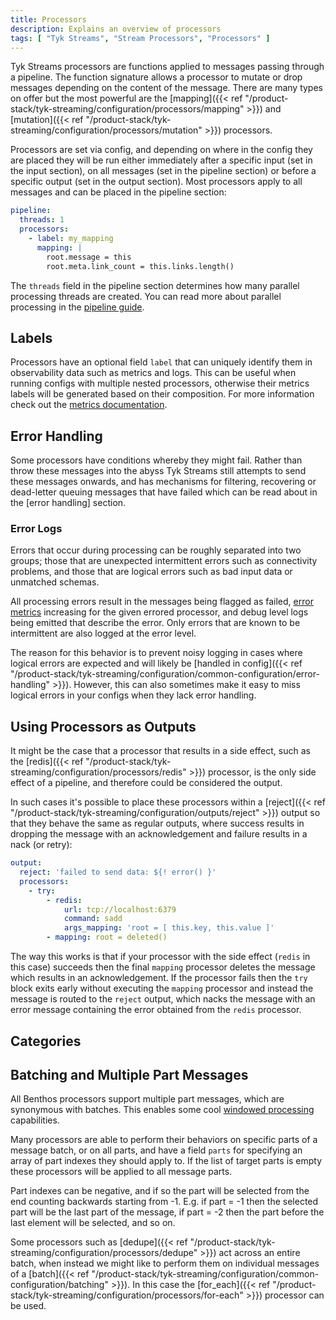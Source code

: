 ```yaml
---
title: Processors
description: Explains an overview of processors
tags: [ "Tyk Streams", "Stream Processors", "Processors" ]
---
```


Tyk Streams processors are functions applied to messages passing through a pipeline. The function signature allows a processor to mutate or drop messages depending on the content of the message. There are many types on offer but the most powerful are the [mapping]({{< ref "/product-stack/tyk-streaming/configuration/processors/mapping" >}}) and [mutation]({{< ref "/product-stack/tyk-streaming/configuration/processors/mutation" >}}) processors.

Processors are set via config, and depending on where in the config they are placed they will be run either immediately after a specific input (set in the input section), on all messages (set in the pipeline section) or before a specific output (set in the output section). Most processors apply to all messages and can be placed in the pipeline section:

```yaml
pipeline:
  threads: 1
  processors:
    - label: my_mapping
      mapping: |
        root.message = this
        root.meta.link_count = this.links.length()
```

The `threads` field in the pipeline section determines how many parallel processing threads are created. You can read more about parallel processing in the [pipeline guide][pipelines].

## Labels

Processors have an optional field `label` that can uniquely identify them in observability data such as metrics and logs. This can be useful when running configs with multiple nested processors, otherwise their metrics labels will be generated based on their composition. For more information check out the [metrics documentation][metrics.about].

## Error Handling

Some processors have conditions whereby they might fail. Rather than throw these messages into the abyss Tyk Streams still attempts to send these messages onwards, and has mechanisms for filtering, recovering or dead-letter queuing messages that have failed which can be read about in the [error handling] section.

### Error Logs

Errors that occur during processing can be roughly separated into two groups; those that are unexpected intermittent errors such as connectivity problems, and those that are logical errors such as bad input data or unmatched schemas.

All processing errors result in the messages being flagged as failed, [error metrics][metrics.about] increasing for the given errored processor, and debug level logs being emitted that describe the error. Only errors that are known to be intermittent are also logged at the error level.

The reason for this behavior is to prevent noisy logging in cases where logical errors are expected and will likely be [handled in config]({{< ref "/product-stack/tyk-streaming/configuration/common-configuration/error-handling" >}}). However, this can also sometimes make it easy to miss logical errors in your configs when they lack error handling. 

<!-- We cannot include this yet until CLI and config functionality is provided

If you suspect you are experiencing processing errors and do not wish to add error handling yet then a quick and easy way to expose those errors is to enable debug level logs with the cli flag `--log.level=debug` or by setting the level in config:

```yaml
logger:
  level: DEBUG
```
-->

## Using Processors as Outputs

It might be the case that a processor that results in a side effect, such as the [redis]({{< ref "/product-stack/tyk-streaming/configuration/processors/redis" >}}) processor, is the only side effect of a pipeline, and therefore could be considered the output.

In such cases it's possible to place these processors within a [reject]({{< ref "/product-stack/tyk-streaming/configuration/outputs/reject" >}}) output so that they behave the same as regular outputs, where success results in dropping the message with an acknowledgement and failure results in a nack (or retry):

```yaml
output:
  reject: 'failed to send data: ${! error() }'
  processors:
    - try:
        - redis:
            url: tcp://localhost:6379
            command: sadd
            args_mapping: 'root = [ this.key, this.value ]'
        - mapping: root = deleted()
```

The way this works is that if your processor with the side effect (`redis` in this case) succeeds then the final `mapping` processor deletes the message which results in an acknowledgement. If the processor fails then the `try` block exits early without executing the `mapping` processor and instead the message is routed to the `reject` output, which nacks the message with an error message containing the error obtained from the `redis` processor.


## Categories

## Batching and Multiple Part Messages

All Benthos processors support multiple part messages, which are synonymous with batches. This enables some cool [windowed processing][windowed_processing] capabilities.

Many processors are able to perform their behaviors on specific parts of a message batch, or on all parts, and have a field `parts` for specifying an array of part indexes they should apply to. If the list of target parts is empty these processors will be applied to all message parts.

Part indexes can be negative, and if so the part will be selected from the end counting backwards starting from -1. E.g. if part = -1 then the selected part will be the last part of the message, if part = -2 then the part before the last element will be selected, and so on.

Some processors such as [dedupe]({{< ref "/product-stack/tyk-streaming/configuration/processors/dedupe" >}}) act across an entire batch, when instead we might like to perform them on individual messages of a [batch]({{< ref "/product-stack/tyk-streaming/configuration/common-configuration/batching" >}}). In this case the [for_each]({{< ref "/product-stack/tyk-streaming/configuration/processors/for-each" >}}) processor can be used.

[error_handling]: /docs/configuration/error_handling
[batching]: /docs/configuration/batching
[windowed_processing]: /docs/configuration/windowed_processing
[pipelines]: /docs/configuration/processing_pipelines
[output.reject]: /docs/components/outputs/reject
[processor.sql_insert]: /docs/components/processors/sql_insert
[processor.redis]: /docs/components/processors/redis
[processor.mapping]: /docs/components/processors/mapping
[processor.mutation]: /docs/components/processors/mutation
[processor.dedupe]: /docs/components/processors/dedupe
[processor.for_each]: /docs/components/processors/for_each
[metrics.about]: /docs/components/metrics/about